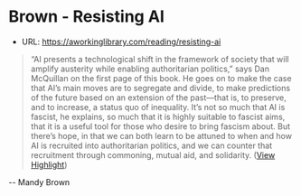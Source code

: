# Brown - Resisting AI

- URL: https://aworkinglibrary.com/reading/resisting-ai


> “AI presents a technological shift in the framework of society that will amplify austerity while enabling authoritarian politics,” says Dan McQuillan on the first page of this book. He goes on to make the case that AI’s main moves are to segregate and divide, to make predictions of the future based on an extension of the past—that is, to preserve, and to increase, a status quo of inequality. It’s not so much that AI is fascist, he explains, so much that it is highly suitable to fascist aims, that it is a useful tool for those who desire to bring fascism about. But there’s hope, in that we can both learn to be attuned to when and how AI is recruited into authoritarian politics, and we can counter that recruitment through commoning, mutual aid, and solidarity. ([View Highlight](https://read.readwise.io/read/01grx2b7vpd0ndzdn3g0xagtwm))

-- Mandy Brown